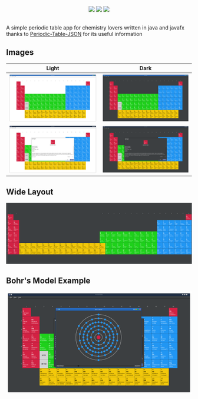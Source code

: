 <div align=center>
  <img src=https://img.shields.io/github/license/AmirAli-AZ/PeriodicTable>
  <img src=https://img.shields.io/github/v/release/AmirAli-AZ/PeriodicTable>
  <img src=https://img.shields.io/github/stars/AmirAli-AZ/PeriodicTable?style=social>
</div>
<br>

A simple periodic table app for chemistry lovers written in java and javafx
<br>
thanks to [Periodic-Table-JSON](https://github.com/Bowserinator/Periodic-Table-JSON) for its useful information

## Images

|                      Light                      |                      Dark                       |
|:-----------------------------------------------:|:-----------------------------------------------:|
| <img src=images/Screenshot_20230105_134745.png> | <img src=images/Screenshot_20230105_134621.png> |
| <img src=images/Screenshot_20230112_155228.png> | <img src=images/Screenshot_20230112_155205.png> |

## Wide Layout

<img src=images/wide-periodic-table.png>

## Bohr's Model Example

<img src=images/Screenshot_20230112_205144.png>
